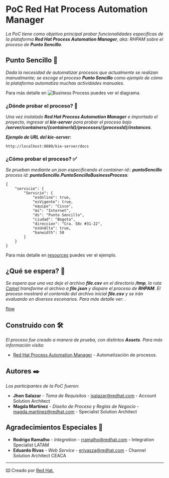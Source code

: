 # PoC Red Hat Process Automation Manager
_La PoC tiene como objetivo principal probar funcionalidades específicas de la plataforma **Red Hat Process Automation Manager**, aka: RHPAM sobre el proceso de **Punto Sencillo**._

## Punto Sencillo 📳

_Dada la necesidad de automatizar procesos que actualmente se realizan manualmente; se escoge el proceso **Punto Sencillo** como ejemplo de cómo la plataforma automatiza muchas actividades manuales._

Para más detalle en ![Business Process](https://github.com/mirkhala/tel-puntosencillo/tree/master/flow/puntoSencillopoceso.png?raw=true) puedes ver el diagrama.


### ¿Dónde probar el proceso? 🔧

_Una vez instalado **Red Hat Process Automation Manager** e importado el proyecto, ingresar al **kie-server** para probar el proceso bajo **/server/containers/{containerId}/processes/{processId}/instances**._

_**Ejemplo de URL del kie-server:**_

```
http://localhost:8080/kie-server/docs
```

### ¿Cómo probar el proceso? ✅

_Se prueban mediante un json especificando el container-id:: **puntoSencillo** process id: **puntoSencillo.PuntoSencilloBusinessProcess**:_

```
{
    "servicio": {
        "Servicio": {
            "esOnline": true,
            "esVigente": true,
            "equipo": "Cisco",
            "ms": "Internet",
            "ds": "Punto Sencillo",
            "ciudad": "Bogota",
            "direccion": "Cra. 58c #31-22",
            "esUnAlta": true,
            "banwidth": 50
        }
    }
}
```


Para más detalle en [resources](https://github.com/mirkhala/tel-puntosencillo/tree/master/resources) puedes ver el ejemplo.

## ¿Qué se espera? 🐪

_Se espera que una vez deje el archivo **file.csv** en el directorio **/tmp**, la ruta [Camel](https://github.com/mirkhala/tel-camel-csv2json)  transforme el archivo a **file.json** y dispare el proceso de **RHPAM**. El proceso mostrará el contenido del archivo inicial **file.csv** y se irán evaluando en diversos escenarios. Para más detalle ver: ._

[flow](https://github.com/mirkhala/tel-puntosencillo/tree/master/flow)

## Construido con 🛠️

_El proceso fue creado a manera de prueba, con distintos **Assets**. Para más información visita:_

* [Red Hat Process Automation Manager](https://access.redhat.com/documentation/en-us/red_hat_process_automation_manager/7.9/) - Automatización de procesos.

## Autores ✒️

_Los participantes de la PoC fueron:_

* **Jhon Salazar** - *Toma de Requisitos* - [jsalazar@redhat.com](jsalazat@redhat.com) - Account Solution Architect
* **Magda Martínez** - *Diseño de Proceso y Reglas de Negocio* - [magda.martinez@redhat.com](magda.martinez@redhat.com) - Specialist Solution Architect

## Agradecimientos Especiales 🎁
* **Rodrigo Ramalho** - *Integration* - [rramalho@redhat.com](rramalho@redhat.com) - Integration Specialist LATAM
* **Eduardo Rivas** - *Web Service* - [erivasza@redhat.com](erivasza@redhat.com) - Channel Solution Architect CEACA


---
⌨️ Creado por [Red Hat.](https://www.redhat.com/)